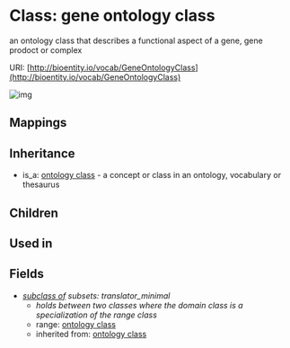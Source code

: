 # Class: gene ontology class


an ontology class that describes a functional aspect of a gene, gene prodoct or complex

URI: [http://bioentity.io/vocab/GeneOntologyClass](http://bioentity.io/vocab/GeneOntologyClass)

![img](http://yuml.me/diagram/nofunky;dir:TB/class/\[OntologyClass]^-\[GeneOntologyClass],%20\[GeneOntologyClass]-%20subclass%20of(i)%20%3F>\[OntologyClass])
## Mappings

## Inheritance

 *  is_a: [ontology class](OntologyClass.md) - a concept or class in an ontology, vocabulary or thesaurus
## Children

## Used in

## Fields

 * _[subclass of](subclass_of.md) *subsets: translator_minimal*_
    * _holds between two classes where the domain class is a specialization of the range class_
    * range: [ontology class](OntologyClass.md)
    * inherited from: [ontology class](OntologyClass.md)
